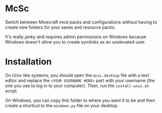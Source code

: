 # McSc

Switch between Minecraft mod packs and configurations without having to create
new folders for your saves and resource packs.

It's really janky and requires admin permissions on Windows because Windows
doesn't allow you to create symlinks as an unelevated user.

# Installation

On Unix-like systems, you should open the `mcsc.desktop` file with a text editor
and replace the `<YOUR USERNAME HERE>` part with your username (the one you
use to log in to your computer). Then, run the `install-unix.sh` script.

On Windows, you can copy this folder to where you want it to be and then create
a shortcut to the `windows.py` file on your desktop.
